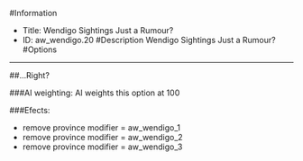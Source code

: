 #Information
 - Title: Wendigo Sightings Just a Rumour?
 - ID: aw_wendigo.20
#Description
Wendigo Sightings Just a Rumour?
#Options

___
##...Right?

###AI weighting:
AI weights this option at 100


###Efects:<ul><li>remove province modifier = aw_wendigo_1</li><li>remove province modifier = aw_wendigo_2</li><li>remove province modifier = aw_wendigo_3</li></ul>
